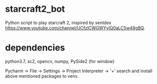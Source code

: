 # starcraft2_bot
Python script to play starcraft 2, inspired by sentdex https://www.youtube.com/channel/UCfzlCWGWYyIQ0aLC5w48gBQ.

# dependencies
python3.7, sc2, opencv, numpy, PySide2 (for window)

Pycharm -> File -> Settings -> Project Interpreter -> '+' search and install above mentioned packages to venv.
